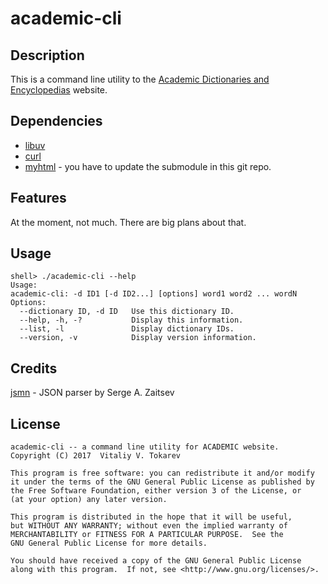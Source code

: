 # academic-cli


## Description

This is a command line utility to the [Academic Dictionaries and Encyclopedias][1]
website.


## Dependencies

* [libuv][2]
* [curl][3]
* [myhtml][4] - you have to update the submodule in this git repo.


## Features

At the moment, not much. There are big plans about that.


## Usage

```
shell> ./academic-cli --help
Usage:
academic-cli: -d ID1 [-d ID2...] [options] word1 word2 ... wordN
Options:
  --dictionary ID, -d ID   Use this dictionary ID.
  --help, -h, -?           Display this information.
  --list, -l               Display dictionary IDs.
  --version, -v            Display version information.
```


## Credits

[jsmn][5] - JSON parser by Serge A. Zaitsev


## License

    academic-cli -- a command line utility for ACADEMIC website.
    Copyright (C) 2017  Vitaliy V. Tokarev

    This program is free software: you can redistribute it and/or modify
    it under the terms of the GNU General Public License as published by
    the Free Software Foundation, either version 3 of the License, or
    (at your option) any later version.

    This program is distributed in the hope that it will be useful,
    but WITHOUT ANY WARRANTY; without even the implied warranty of
    MERCHANTABILITY or FITNESS FOR A PARTICULAR PURPOSE.  See the
    GNU General Public License for more details.

    You should have received a copy of the GNU General Public License
    along with this program.  If not, see <http://www.gnu.org/licenses/>.


[1]: http://www.enacademic.com/
[2]: http://libuv.org/
[3]: https://curl.haxx.se/
[4]: https://github.com/lexborisov/myhtml
[5]: https://github.com/zserge/jsmn
